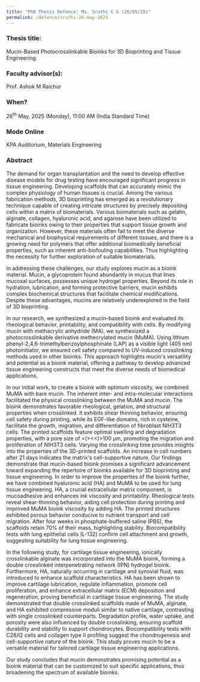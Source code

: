 ```yaml
---
title: "PhD Thesis Defence: Ms. Sruthi C S (26/05/25)"
permalink: /defence/sruthi-26-may-2025
---
```

### Thesis title:
Mucin-Based Photocrosslinkable Bioinks for 3D Bioprinting and Tissue  Engineering

### Faculty advisor(s):
Prof. Ashok M Raichur

### When?
26<sup>th</sup> May, 2025 (Monday), 11:00 AM (India Standard Time)


### Mode Online
KPA Auditorium, Materials Engineering

### Abstract
The demand for organ transplantation and the need to develop effective  disease models for drug testing have encouraged significant progress in  tissue engineering. Developing scaffolds that can accurately mimic the  complex physiology of human tissues is crucial. Among the various  fabrication methods, 3D bioprinting has emerged as a revolutionary  technique capable of creating intricate structures by precisely  depositing cells within a matrix of biomaterials. Various biomaterials  such as gelatin, alginate, collagen, hyaluronic acid, and agarose have  been utilized to fabricate bioinks owing to their properties that  support tissue growth and organization. However, these materials often  fail to meet the diverse mechanical and biophysical requirements of  different tissues, and there is a growing need for polymers that offer  additional biomedically beneficial properties, such as inherent  anti-biofouling capabilities. Thus highlighting the necessity for  further exploration of suitable biomaterials.

 In addressing these challenges, our study explores mucin as a bioink  material. Mucin, a glycoprotein found abundantly in mucus that lines  mucosal surfaces, possesses unique hydrogel properties. Beyond its role  in hydration, lubrication, and forming protective barriers, mucin  exhibits complex biochemical structures that facilitate chemical  modifications. Despite these advantages, mucins are relatively  underexplored in the field of 3D bioprinting.

 In our research, we synthesized a mucin-based bioink and evaluated its  rheological behavior, printability, and compatibility with cells. By  modifying mucin with methacrylic anhydride (MA), we synthesized a  photocrosslinkable derivative methecrylated mucin (MuMA). Using lithium  phenyl-2,4,6-trimethylbenzoylphosphinate (LAP) as a visible light (405  nm) photoinitiator, we ensured cell safety compared to UV-induced  crosslinking methods used in other bioinks. This approach highlights  mucin's versatility and potential as a bioink material, offering a  pathway to develop advanced tissue engineering constructs that meet the  diverse needs of biomedical applications.

 In our initial work, to create a bioink with optimum viscosity, we  combined MuMA with bare mucin. The inherent inter- and intra-molecular  interactions facilitated the physical crosslinking between the MuMA and  mucin. The bioink demonstrates favorable rheological, gelation, and  structural properties when crosslinked. It exhibits shear thinning  behavior, ensuring cell safety during printing, while its EGF-like  domains, rich in cysteine, facilitate the growth, migration, and  differentiation of fibroblast NIH3T3 cells. The printed scaffolds  feature optimal swelling and degradation properties, with a pore size of  <(><<)>100 µm, promoting the migration and proliferation of NIH3T3  cells. Varying the crosslinking time provides insights into the  properties of the 3D-printed scaffolds. An increase in cell numbers  after 21 days indicates the matrix's cell-supportive nature. Our  findings demonstrate that mucin-based bioink promises a significant  advancement toward expanding the repertoire of bioinks available for 3D  bioprinting and tissue engineering.
 In order to improve the properties of the bioink further, we have  combined hyaluronic acid (HA) and MuMA to be used for lung tissue  engineering. HA, a crucial extracellular matrix component, is  mucoadhesive and enhances ink viscosity and printability. Rheological  tests reveal shear-thinning behavior, aiding cell protection during  printing and improved MuMA bioink viscosity by adding HA. The printed  structures exhibited porous behavior conducive to nutrient transport and  cell migration. After four weeks in phosphate-buffered saline (PBS), the  scaffolds retain 70% of their mass, highlighting stability.  Biocompatibility tests with lung epithelial cells (L-132) confirm cell  attachment and growth, suggesting suitability for lung tissue  engineering.

 In the following study, for cartilage tissue engineering, ionically  crosslinkable alginate was incorporated into the MuMA bioink, forming a  double crosslinked interpenetrating network (IPN) hydrogel bioink.  Furthermore, HA, naturally occurring in cartilage and synovial fluid,  was introduced to enhance scaffold characteristics. HA has been shown to  improve cartilage lubrication, regulate inflammation, promote cell  proliferation, and enhance extracellular matrix (ECM) deposition and  regeneration, proving beneficial in cartilage tissue engineering. The  study demonstrated that double crosslinked scaffolds made of MuMA,  alginate, and HA exhibited compressive moduli similar to native  cartilage, contrasting with single crosslinked counterparts. Degradation  profile, water uptake, and porosity were also influenced by double  crosslinking, ensuring scaffold durability and stability to support  chondrocytes. Biocompatibility tests with C28/I2 cells and collagen type  II profiling suggest the chondrogenesis and cell-supportive nature of  the bioink. This study proves mucin to be a versatile material for  tailored cartilage tissue engineering applications.

 Our study concludes that mucin demonstrates promising potential as a  bioink material that can be customized to suit specific applications,  thus broadening the spectrum of available bioinks.